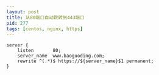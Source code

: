 ```yaml
---
layout: post
title: 从80端口自动跳转到443端口 
pid: 277
tags: [centos, nginx, https]
---
```


    server {
        listen       80;
        server_name  www.baoguoding.com;
        rewrite ^(.*)$ https://${server_name}$1 permanent;
    }
